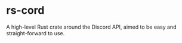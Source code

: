 # rs-cord
A high-level Rust crate around the Discord API, aimed to be easy and straight-forward to use.
